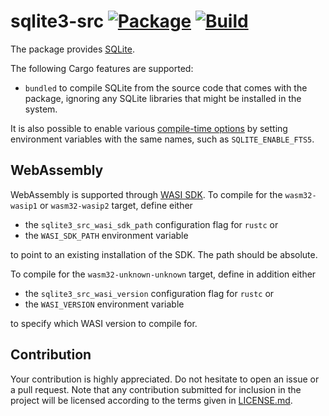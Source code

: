 # sqlite3-src [![Package][package-img]][package-url] [![Build][build-img]][build-url]

The package provides [SQLite].

The following Cargo features are supported:

* `bundled` to compile SQLite from the source code that comes with the package,
  ignoring any SQLite libraries that might be installed in the system.

It is also possible to enable various [compile-time options] by setting
environment variables with the same names, such as
`SQLITE_ENABLE_FTS5`.

## WebAssembly

WebAssembly is supported through [WASI SDK]. To compile for the `wasm32-wasip1`
or `wasm32-wasip2` target, define either

* the `sqlite3_src_wasi_sdk_path` configuration flag for `rustc` or
* the `WASI_SDK_PATH` environment variable

to point to an existing installation of the SDK. The path should be absolute.

To compile for the `wasm32-unknown-unknown` target, define in addition either

* the `sqlite3_src_wasi_version` configuration flag for `rustc` or
* the `WASI_VERSION` environment variable

to specify which WASI version to compile for.

## Contribution

Your contribution is highly appreciated. Do not hesitate to open an issue or a
pull request. Note that any contribution submitted for inclusion in the project
will be licensed according to the terms given in [LICENSE.md](LICENSE.md).

[SQLite]: https://sqlite.org
[compile-time options]: https://www.sqlite.org/compile.html
[WASI SDK]: https://github.com/WebAssembly/wasi-sdk/releases

[build-img]: https://github.com/stainless-steel/sqlite3-src/workflows/build/badge.svg
[build-url]: https://github.com/stainless-steel/sqlite3-src/actions/workflows/build.yml
[package-img]: https://img.shields.io/crates/v/sqlite3-src.svg
[package-url]: https://crates.io/crates/sqlite3-src
